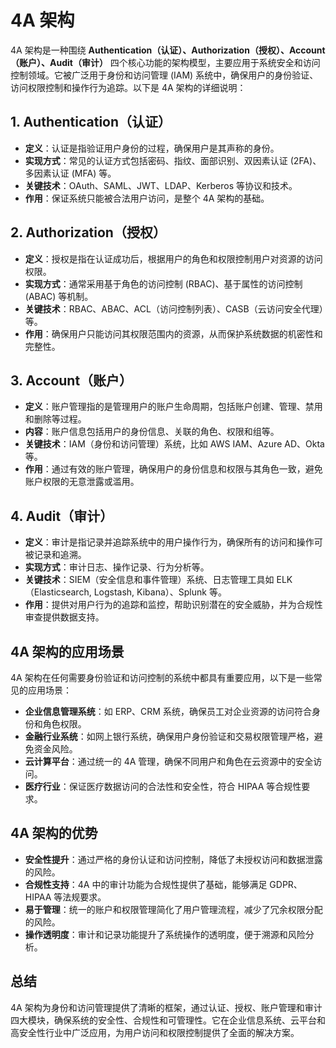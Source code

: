 # 4A 架构

4A 架构是一种围绕 **Authentication（认证）、Authorization（授权）、Account（账户）、Audit（审计）** 四个核心功能的架构模型，主要应用于系统安全和访问控制领域。它被广泛用于身份和访问管理 (IAM) 系统中，确保用户的身份验证、访问权限控制和操作行为追踪。以下是 4A 架构的详细说明：

## 1. **Authentication（认证）**

- **定义**：认证是指验证用户身份的过程，确保用户是其声称的身份。
- **实现方式**：常见的认证方式包括密码、指纹、面部识别、双因素认证 (2FA)、多因素认证 (MFA) 等。
- **关键技术**：OAuth、SAML、JWT、LDAP、Kerberos 等协议和技术。
- **作用**：保证系统只能被合法用户访问，是整个 4A 架构的基础。

## 2. **Authorization（授权）**

- **定义**：授权是指在认证成功后，根据用户的角色和权限控制用户对资源的访问权限。
- **实现方式**：通常采用基于角色的访问控制 (RBAC)、基于属性的访问控制 (ABAC) 等机制。
- **关键技术**：RBAC、ABAC、ACL（访问控制列表）、CASB（云访问安全代理）等。
- **作用**：确保用户只能访问其权限范围内的资源，从而保护系统数据的机密性和完整性。

## 3. **Account（账户）**

- **定义**：账户管理指的是管理用户的账户生命周期，包括账户创建、管理、禁用和删除等过程。
- **内容**：账户信息包括用户的身份信息、关联的角色、权限和组等。
- **关键技术**：IAM（身份和访问管理）系统，比如 AWS IAM、Azure AD、Okta 等。
- **作用**：通过有效的账户管理，确保用户的身份信息和权限与其角色一致，避免账户权限的无意泄露或滥用。

## 4. **Audit（审计）**

- **定义**：审计是指记录并追踪系统中的用户操作行为，确保所有的访问和操作可被记录和追溯。
- **实现方式**：审计日志、操作记录、行为分析等。
- **关键技术**：SIEM（安全信息和事件管理）系统、日志管理工具如 ELK（Elasticsearch, Logstash, Kibana）、Splunk 等。
- **作用**：提供对用户行为的追踪和监控，帮助识别潜在的安全威胁，并为合规性审查提供数据支持。

## 4A 架构的应用场景

4A 架构在任何需要身份验证和访问控制的系统中都具有重要应用，以下是一些常见的应用场景：

- **企业信息管理系统**：如 ERP、CRM 系统，确保员工对企业资源的访问符合身份和角色权限。
- **金融行业系统**：如网上银行系统，确保用户身份验证和交易权限管理严格，避免资金风险。
- **云计算平台**：通过统一的 4A 管理，确保不同用户和角色在云资源中的安全访问。
- **医疗行业**：保证医疗数据访问的合法性和安全性，符合 HIPAA 等合规性要求。

## 4A 架构的优势

- **安全性提升**：通过严格的身份认证和访问控制，降低了未授权访问和数据泄露的风险。
- **合规性支持**：4A 中的审计功能为合规性提供了基础，能够满足 GDPR、HIPAA 等法规要求。
- **易于管理**：统一的账户和权限管理简化了用户管理流程，减少了冗余权限分配的风险。
- **操作透明度**：审计和记录功能提升了系统操作的透明度，便于溯源和风险分析。

## 总结

4A 架构为身份和访问管理提供了清晰的框架，通过认证、授权、账户管理和审计四大模块，确保系统的安全性、合规性和可管理性。它在企业信息系统、云平台和高安全性行业中广泛应用，为用户访问和权限控制提供了全面的解决方案。
